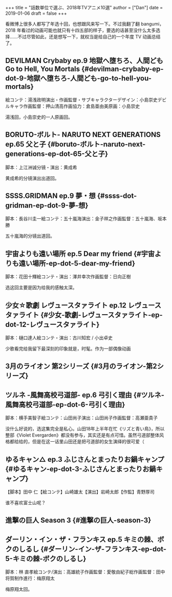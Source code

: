 +++
title = "話数単位で選ぶ、2018年TVアニメ10選"
author = ["Dan"]
date = 2019-01-06
draft = false
+++

看微博上很多人都写了年选十回，也想跟风来写一下。不过我翻了翻 bangumi，2018 年看过的动画可能也就只有十四五部的样子，要选的话甚至没什么太多选择……不过尽管如此，还是想写一下，就权当是给自己的一个年度 TV 动画总结了。


## DEVILMAN Crybaby ep.9 地獄へ堕ちろ、人間ども Go to Hell, You Mortals {#devilman-crybaby-ep-dot-9-地獄へ堕ちろ-人間ども-go-to-hell-you-mortals}

絵コンテ：湯浅政明演出・作画監督・サブキャラクターデザイン：小島崇史デビルキャラ作画監督：押山清高作画協力：倉島亜由美原画：小島崇史

湯浅回，小島崇史的一人原画回。


## BORUTO-ボルト- NARUTO NEXT GENERATIONS ep.65 父と子 {#boruto-ボルト-naruto-next-generations-ep-dot-65-父と子}

脚本：上江洲诚分镜・演出：黄成希

黄成希的分镜演出出道回。


## SSSS.GRIDMAN ep.9 夢・想 {#ssss-dot-gridman-ep-dot-9-夢-想}

脚本：長谷川圭一絵コンテ：五十嵐海演出：金子祥之作画監督：五十嵐海、坂本勝

五十嵐海的分镜出道回。


## 宇宙よりも遠い場所 ep.5 Dear my friend {#宇宙よりも遠い場所-ep-dot-5-dear-my-friend}

脚本：花田十輝絵コンテ・演出：澤井幸次作画監督：日向正樹

选这回主要是因为给我的感触太深。


## 少女☆歌劇 レヴュースタァライト ep.12 レヴュースタァライト {#少女-歌劇-レヴュースタァライト-ep-dot-12-レヴュースタァライト}

脚本：樋口達人絵コンテ・演出：古川知宏 / 小出卓史

少歌看完给我留下最深刻的印象就是，时髦。作为一部偶像动画


## 3月のライオン 第2シリーズ {#3月のライオン-第2シリーズ}


## ツルネ -風舞高校弓道部- ep.6 弓引く理由 {#ツルネ-風舞高校弓道部-ep-dot-6-弓引く理由}

脚本：横手美智子絵コンテ：山田尚子演出：山田尚子作画監督：高瀬亜貴子

没什么好说的，选这集完全是私心。山田18年上半年在忙《リズと青い鳥》，所以整部《Violet Evergarden》都没有参与，其实还是有点可惜。虽然弓道部整体风格都给给的，但是在这一话里山田还是把弓道部的女生演绎的很可爱（


## ゆるキャン△ ep.3 ふじさんとまったりお鍋キャンプ {#ゆるキャン-ep-dot-3-ふじさんとまったりお鍋キャンプ}

【脚本】田中 仁【絵コンテ】山崎雄太【演出】岩崎太郎【作監】青野厚司

谁不喜欢富士山呢？


## 進撃の巨人 Season 3 {#進撃の巨人-season-3}


## ダーリン・イン・ザ・フランキス ep.5 キミの棘、ボクのしるし {#ダーリン-イン-ザ-フランキス-ep-dot-5-キミの棘-ボクのしるし}

脚本：林 直孝絵コンテ/演出：高雄統子作画監督：愛敬由紀子総作画監督：田中将賀制作進行：梅原翔太

梅原翔太回。
